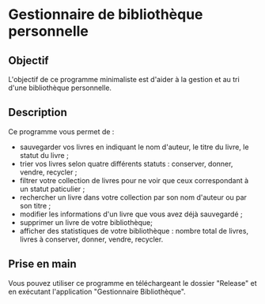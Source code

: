 # Gestionnaire de bibliothèque personnelle

## Objectif

L'objectif de ce programme minimaliste est d'aider à la gestion et au tri d'une bibliothèque personnelle.

## Description

Ce programme vous permet de :

* sauvegarder vos livres en indiquant le nom d'auteur, le titre du livre, le statut du livre ;
* trier vos livres selon quatre différents statuts : conserver, donner, vendre, recycler ;
* filtrer votre collection de livres pour ne voir que ceux correspondant à un statut paticulier ;
* rechercher un livre dans votre collection par son nom d'auteur ou par son titre ;
* modifier les informations d'un livre que vous avez déjà sauvegardé ;
* supprimer un livre de votre bibliothèque;
* afficher des statistiques de votre bibliothèque : nombre total de livres, livres à conserver, donner, vendre, recycler.

## Prise en main 

Vous pouvez utiliser ce programme en téléchargeant le dossier "Release" et en exécutant l'application "Gestionnaire Bibliothèque".
